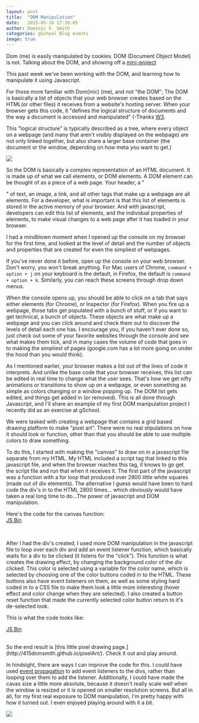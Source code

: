 ```yaml
---
layout: post
title:  "DOM Manipulation"
date:   2015-05-18 17:36:05
author: Dominic V. Smith
categories: gSchool Blog events
image: true
---
```


Dom (me) is easily manipulated by cookies. DOM (Document Object Model) is not. Talking about the DOM, and showing off a [mini-project](http://415domsmith.github.io/pixelArt/)

This past week we've been working with the DOM, and learning how to manipulate it using Javascript.

For those more familiar with Dom(inic) (me), and not "the DOM"; The DOM is basically a list of objects that your web browser creates based on the HTML(or other files) it receives from a website's hosting server. When your browser gets this code, it "defines the logical structure of documents and the way a document is accessed and manipulated" (-Thanks [W3](http://www.w3.org/TR/DOM-Level-2-Core/introduction.html). 

This "logical structure" is typically described as a tree, where every object on a webpage (and many that aren't visibly displayed on the webpage) are not only linked together, but also share a larger base container (the document or the window, depending on how meta you want to get.)<br>

<img class="img-responsive img-post" src=" http://www.kirupa.com/html5/images/DOM_js_72.png "/>

<br>

So the DOM is basically a complex representation of an HTML document. It is made up of what we call elements, or DOM elements. A DOM element can be thought of as a piece of a web page. Your header, a "<p>" of text, an image, a link, and all other tags that make up a webpage are all elements. For a developer, what is important is that this list of elements is stored in the active memory of your browser. And with javascript, developers can edit this list of elements, and the individual properties of elements, to make visual changes to a web page after it has loaded in your browser.

I had a mindblown moment when I opened up the console on my browser for the first time, and looked at the level of detail and the number of objects and properties that are created for even the simpliest of webpages.

If you've never done it before, open up the console on your web browser. Don't worry, you won't break anything. For Mac users of Chrome, ```command + option + j``` on your keyboard is the default, in Firefox, the default is ```command + option + k```. Similarly, you can reach these screens through drop down menus. 

When the console opens up, you should be able to click on a tab that says either elements (for Chrome), or Inspector (for Firefox). When you fire up a webpage, those tabs get populated with a bunch of stuff, or if you want to get technical, a bunch of objects. These objects are what make up a webpage and you can click around and check them out to discover the levels of detail each one has. I encourage you, if you haven't ever done so, just check out some of your favorite websites through the console and see what makes them tick, and in many cases the volume of code that goes in to making the simpliest of pages (google.com has a lot more going on under the hood than you would think).

As I mentioned earlier, your browser makes a list out of the lines of code it interprets. And unlike the base code that your browser receives, this list can be edited in real time to change what the user sees. That's how we get nifty animations or transitions to show up on a webpage, or even something as simple as colors changing or a window popping up. The DOM list gets edited, and things get added in (or removed). This is all done through Javascript, and I'll share an example of my first DOM manipulation project I recently did as an exercise at gSchool.


We were tasked with creating a webpage that contains a grid based drawing platform to make "pixel art". There were no real stipulations on how it should look or function, other than that you should be able to use multiple colors to draw something.

To do this, I started with making the "canvas" to draw on in a javascript file separate from my HTML. My HTML included a script tag that linked to this javascript file, and when the browser reaches this tag, it knows to go get the script file and run that when it receives it. The first part of the javascript was a function with a for loop that produced over 2800 little white squares (made out of div elements). The alternative I guess would have been to hard code the div's in to the HTML 2800 times... which obviously would have taken a real long time to do...The power of javascript and DOM manipulation.

Here's the code for the canvas function:
<br>
 <a class="jsbin-embed" href="http://jsbin.com/mukuceroxa/1/embed?js,console">JS Bin</a><script src="http://static.jsbin.com/js/embed.js"></script>

 <br>

 After I had the div's created, I used more DOM manipulation in the javascript file to loop over each div and add an event listener function, which basically waits for a div to be clicked (it listens for the "click"). This function is what creates the drawing effect, by changing the background color of the div clicked. This color is selected using a variable for the color name, which is selected by choosing one of the color buttons coded in to the HTML. These buttons also have event listeners on them, as well as some styling hard coded in to a CSS file to make them look a little more interesting (hover effect and color change when they are selected). I also created a button reset function that made the currently selected color button return to it's de-selected look.  

 This is what the code looks like:


 <a class="jsbin-embed" href="http://jsbin.com/mepopevica/1/embed?js">JS Bin</a><script src="http://static.jsbin.com/js/embed.js"></script>

<br>
So the end result is [this little pixel drawing page.](http://415domsmith.github.io/pixelArt/). Check it out and play around.

<br>

In hindsight, there are ways I can improve the code for this. I could have used [event propagation](http://info.meteor.com/blog/browser-events-bubbling-capturing-and-delegation) to add event listeners to the divs, rather than looping over them to add the listener. Additionally, I could have made the cavas size a little more absolute, because it doesn't really scale well when the window is resized or it is opened on smaller resolution screens. But all in all, for my first real exposure to DOM manipulation, I'm pretty happy with how it turned out. I even enjoyed playing around with it a bit.

<div class="post-img">
<img class="img-responsive img-post" src=" {{site.baseurl}}/img/pixelArtDemo.png"/>
</div>







